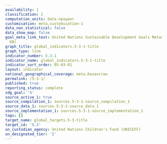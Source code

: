 ```yaml
---
availability: 1
classification: 2
computation_units: data.процент
customisation: meta.customisation-1
data_non_statistical: false
data_show_map: false
goal_meta_link_text: United Nations Sustainable Development Goals Metadata (PDF 207
  KB)
graph_title: global_indicators.5-3-1-title
graph_type: line
indicator_number: 5.3.1
indicator_name: global_indicators.5-3-1-title
indicator_sort_order: 05-03-01
layout: indicator
national_geographical_coverage: meta.Казахстан
permalink: /5-3-1/
published: true
reporting_status: complete
sdg_goal: '5'
source_active_1: true
source_compilation_1: sources.5-3-1-source_compilation_1
source_data_1: sources.5-3-1-source_data_1
source_implementation_1: sources.5-3-1-source_implementation_1
tags: []
target_name: global_targets.5-3-title
target_id: '5.3'
un_custodian_agency: United Nations Children's Fund (UNICEFF)
un_designated_tier: '2'
---
```


